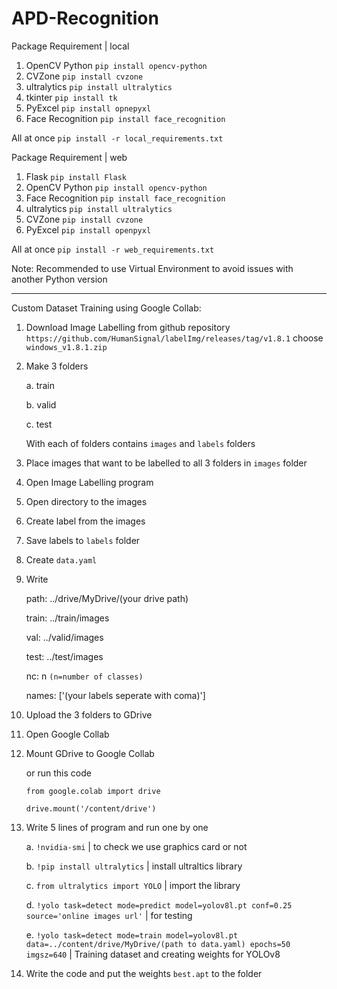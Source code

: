# APD-Recognition

Package Requirement | local
1. OpenCV Python `pip install opencv-python`
2. CVZone `pip install cvzone`
3. ultralytics `pip install ultralytics`
4. tkinter `pip install tk`
5. PyExcel `pip install opnepyxl`
6. Face Recognition `pip install face_recognition`

All at once `pip install -r local_requirements.txt`

Package Requirement | web
1. Flask `pip install Flask`
2. OpenCV Python `pip install opencv-python`
3. Face Recognition `pip install face_recognition`
4. ultralytics `pip install ultralytics`
5. CVZone `pip install cvzone`
6. PyExcel `pip install openpyxl`

All at once `pip install -r web_requirements.txt`

Note: Recommended to use Virtual Environment to avoid issues with another Python version

---------------------------------------------------------------------------------

Custom Dataset Training using Google Collab:
1. Download Image Labelling from github repository `https://github.com/HumanSignal/labelImg/releases/tag/v1.8.1` choose `windows_v1.8.1.zip`
2. Make 3 folders
   
   a. train
   
   b. valid
   
   c. test
   
   With each of folders contains `images` and `labels` folders
4. Place images that want to be labelled to all 3 folders in `images` folder
5. Open Image Labelling program
6. Open directory to the images
7. Create label from the images
8. Save labels to `labels` folder
9. Create `data.yaml`
10. Write
    
    path: ../drive/MyDrive/(your drive path)
    
    train: ../train/images
    
    val: ../valid/images
    
    test: ../test/images

    nc: n `(n=number of classes)`
    
    names: ['(your labels seperate with coma)']
13. Upload the 3 folders to GDrive
14. Open Google Collab
15. Mount GDrive to Google Collab

    or run this code

    `from google.colab import drive`
    
    `drive.mount('/content/drive')`
17. Write 5 lines of program and run one by one
    
    a. `!nvidia-smi` | to check we use graphics card or not
    
    b. `!pip install ultralytics` | install ultraltics library
    
    c. `from ultralytics import YOLO` | import the library
    
    d. `!yolo task=detect mode=predict model=yolov8l.pt conf=0.25 source='online images url'` | for testing
    
    e. `!yolo task=detect mode=train model=yolov8l.pt data=../content/drive/MyDrive/(path to data.yaml) epochs=50 imgsz=640` | Training dataset and creating weights for YOLOv8
18. Write the code and put the weights `best.apt` to the folder
